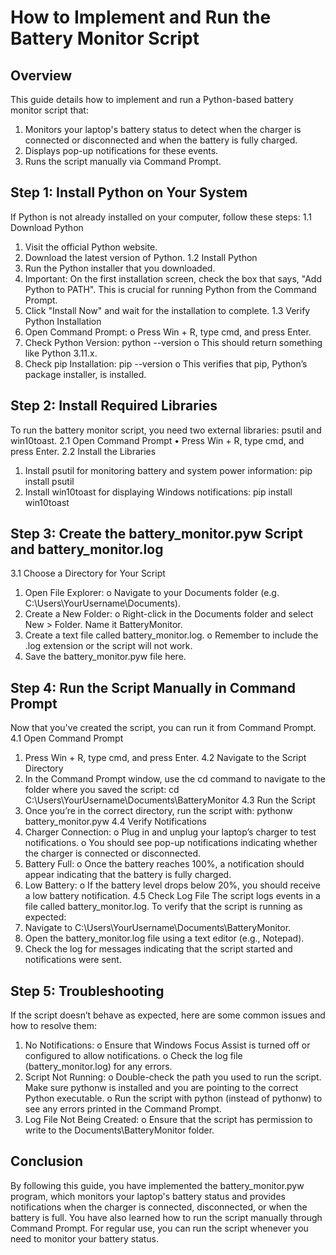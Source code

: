 # How to Implement and Run the Battery Monitor Script

## Overview

This guide details how to implement and run a Python-based battery monitor script that:
1.	Monitors your laptop's battery status to detect when the charger is connected or disconnected and when the battery is fully charged.
2.	Displays pop-up notifications for these events.
3.	Runs the script manually via Command Prompt.

## Step 1: Install Python on Your System

If Python is not already installed on your computer, follow these steps:
1.1 Download Python
  1.	Visit the official Python website.
  2.	Download the latest version of Python.
1.2 Install Python
  1.	Run the Python installer that you downloaded.
  2.	Important: On the first installation screen, check the box          that says, "Add Python to PATH". This is crucial for running        Python from the Command Prompt.
  3.	Click "Install Now" and wait for the installation to complete.
1.3 Verify Python Installation
  1.	Open Command Prompt:
        o	Press Win + R, type cmd, and press Enter.
  2.	Check Python Version:
      python --version
        o	This should return something like Python 3.11.x.
  3.	Check pip Installation:
      pip --version
        o	This verifies that pip, Python’s package installer, is              installed.

## Step 2: Install Required Libraries

To run the battery monitor script, you need two external libraries: psutil and win10toast.
2.1 Open Command Prompt
  •	Press Win + R, type cmd, and press Enter.
2.2 Install the Libraries
  1.	Install psutil for monitoring battery and system power              information:
        pip install psutil
  2.	Install win10toast for displaying Windows notifications:
        pip install win10toast

## Step 3: Create the battery_monitor.pyw Script and battery_monitor.log
3.1 Choose a Directory for Your Script
  1.	Open File Explorer:
  o	Navigate to your Documents folder (e.g. C:\Users\YourUsername\Documents).
  2.	Create a New Folder:
  o	Right-click in the Documents folder and select New > Folder.   Name it BatteryMonitor.
  3.	Create a text file called battery_monitor.log. 
  o	Remember to include the .log extension or the script will not       work.
  4.	Save the battery_monitor.pyw file here.

## Step 4: Run the Script Manually in Command Prompt

Now that you've created the script, you can run it from Command Prompt.
4.1 Open Command Prompt
  1.	Press Win + R, type cmd, and press Enter.
4.2 Navigate to the Script Directory
  1.	In the Command Prompt window, use the cd command to navigate        to the folder where you saved the script:
        cd C:\Users\YourUsername\Documents\BatteryMonitor
4.3 Run the Script
  1.	Once you’re in the correct directory, run the script with:
        pythonw battery_monitor.pyw
4.4 Verify Notifications
  1.	Charger Connection:
        o	Plug in and unplug your laptop’s charger to test                    notifications.
        o	You should see pop-up notifications indicating whether              the charger is connected or disconnected.
  2.	Battery Full:
        o	Once the battery reaches 100%, a notification should                appear indicating that the battery is fully charged.
3.	Low Battery:
        o	If the battery level drops below 20%, you should receive            a low battery notification.
4.5 Check Log File
The script logs events in a file called battery_monitor.log. To verify that the script is running as expected:
  1.	Navigate to C:\Users\YourUsername\Documents\BatteryMonitor.
  2.	Open the battery_monitor.log file using a text editor (e.g.,        Notepad).
  3.	Check the log for messages indicating that the script started       and notifications were sent.

## Step 5: Troubleshooting

If the script doesn’t behave as expected, here are some common issues and how to resolve them:
  1.	No Notifications:
        o	Ensure that Windows Focus Assist is turned off or                   configured to allow notifications.
        o	Check the log file (battery_monitor.log) for any errors.
  2.	Script Not Running:
        o	Double-check the path you used to run the script. Make              sure pythonw is installed and you are pointing to the               correct Python executable.
        o	Run the script with python (instead of pythonw) to see              any errors printed in the Command Prompt.
  3.	Log File Not Being Created:
        o	Ensure that the script has permission to write to the               Documents\BatteryMonitor folder.

## Conclusion

By following this guide, you have implemented the battery_monitor.pyw program, which monitors your laptop's battery status and provides notifications when the charger is connected, disconnected, or when the battery is full. You have also learned how to run the script manually through Command Prompt.
For regular use, you can run the script whenever you need to monitor your battery status.


